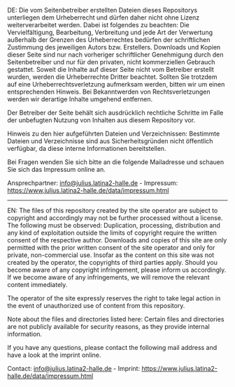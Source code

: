 DE: Die vom Seitenbetreiber erstellten Dateien dieses Repositorys unterliegen dem Urheberrecht und dürfen daher nicht ohne Lizenz weiterverarbeitet werden. Dabei ist folgendes zu beachten: Die Vervielfältigung, Bearbeitung, Verbreitung und jede Art der Verwertung außerhalb der Grenzen des Urheberrechtes bedürfen der schriftlichen Zustimmung des jeweiligen Autors bzw. Erstellers. Downloads und Kopien dieser Seite sind nur nach vorheriger schriftlicher Genehmigung durch den Seitenbetreiber und nur für den privaten, nicht kommerziellen Gebrauch gestattet. Soweit die Inhalte auf dieser Seite nicht vom Betreiber erstellt wurden, werden die Urheberrechte Dritter beachtet. Sollten Sie trotzdem auf eine Urheberrechtsverletzung aufmerksam werden, bitten wir um einen entsprechenden Hinweis. Bei Bekanntwerden von Rechtsverletzungen werden wir derartige Inhalte umgehend entfernen.

Der Betreiber der Seite behält sich ausdrücklich rechtliche Schritte im Falle der unbefugten Nutzung von Inhalten aus diesem Repository vor.

Hinweis zu den hier aufgeführten Dateien und Verzeichnissen: Bestimmte Dateien und Verzeichnisse sind aus Sicherheitsgründen nicht öffentlich verfügbar, da diese interne Informationen bereitstellen.

Bei Fragen wenden Sie sich bitte an die folgende Mailadresse und schauen Sie sich das Impressum online an.

Ansprechpartner: info@julius.latina2-halle.de - 
Impressum: https://www.julius.latina2-halle.de/data/impressum.html

---

EN: The files of this repository created by the site operator are subject to copyright and accordingly may not be further processed without a license. The following must be observed: Duplication, processing, distribution and any kind of exploitation outside the limits of copyright require the written consent of the respective author. Downloads and copies of this site are only permitted with the prior written consent of the site operator and only for private, non-commercial use. Insofar as the content on this site was not created by the operator, the copyrights of third parties apply. Should you become aware of any copyright infringement, please inform us accordingly. If we become aware of any infringements, we will remove the relevant content immediately.

The operator of the site expressly reserves the right to take legal action in the event of unauthorized use of content from this repository.

Note about the files and directories listed here: Certain files and directories are not publicly available for security reasons, as they provide internal information.

If you have any questions, please contact the following mail address and have a look at the imprint online.

Contact: info@julius.latina2-halle.de - 
Imprint: https://www.julius.latina2-halle.de/data/impressum.html